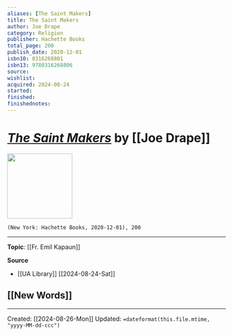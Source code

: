 ```yaml
---
aliases: [The Saint Makers]
title: The Saint Makers
author: Joe Drape
category: Religion
publisher: Hachette Books
total_page: 200
publish_date: 2020-12-01
isbn10: 0316268801
isbn13: 9780316268806
source: 
wishlist: 
acquired: 2024-08-24
started: 
finished: 
finishednotes: 
---
```

# *[The Saint Makers]()* by [[Joe Drape]]

<img src="http://books.google.com/books/content?id=kGLbDwAAQBAJ&printsec=frontcover&img=1&zoom=1&edge=curl&source=gbs_api" width=150>

`(New York: Hachette Books, 2020-12-01), 200`



--- 
**Topic**: [[Fr. Emil Kapaun]]

**Source**
- [[UA Library]] [[2024-08-24-Sat]]
 
**[[New Words]]**
- 

---
Created: [[2024-08-26-Mon]]
Updated: `=dateformat(this.file.mtime, "yyyy-MM-dd-ccc")`